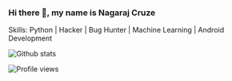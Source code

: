 ### Hi there 👋, my name is Nagaraj Cruze

Skills: Python | Hacker | Bug Hunter | Machine Learning | Android Development

![Github stats](https://github-readme-stats.vercel.app/api?username=nagarajcruze&show_icons=true)


![Profile views](https://gpvc.arturio.dev/nagarajcruze)  
